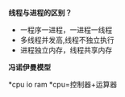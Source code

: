 **线程与进程的区别？**

* 一程序一进程，一进程一线程
* 多线程并发高,线程不独立执行
* 进程独立内存，线程共享内存 

**冯诺伊曼模型**

*cpu io ram
*cpu=控制器+运算器
